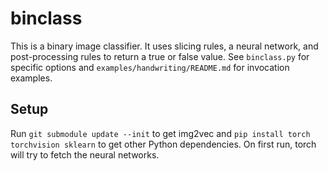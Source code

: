 # binclass

This is a binary image classifier. It uses slicing rules, a neural network, and post-processing rules to return a true or false value. See `binclass.py` for specific options and `examples/handwriting/README.md` for invocation examples.

## Setup

Run `git submodule update --init` to get img2vec and `pip install torch torchvision sklearn` to get other Python dependencies. On first run, torch will try to fetch the neural networks.

